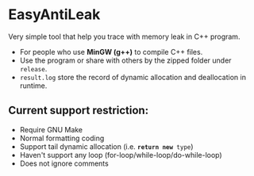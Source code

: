 # EasyAntiLeak
Very simple tool that help you trace with memory leak in C++ program.

* For people who use **MinGW (g++)** to compile C++ files.
* Use the program or share with others by the zipped folder under `release`.
* `result.log` store the record of dynamic allocation and deallocation in runtime.

## Current support restriction:
- Require GNU Make
- Normal formatting coding
- Support tail dynamic allocation (i.e. **`return new`**` type`)
- Haven't support any loop (for-loop/while-loop/do-while-loop)
- Does not ignore comments
